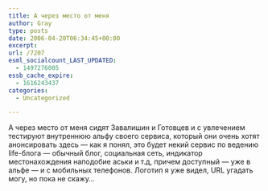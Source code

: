 ```yaml
---
title: А через место от меня
author: Gray
type: posts
date: 2006-04-20T06:34:45+00:00
excerpt:
url: /7207
esml_socialcount_LAST_UPDATED:
  - 1497276005
essb_cache_expire:
  - 1616243437
categories:
  - Uncategorized

---
```








А через место от меня сидят Завалишин и Готовцев и с увлечением тестируют внутреннюю альфу своего сервиса, который они очень хотят анонсировать здесь &#8212; как я понял, это будет некий сервис по ведению life-блога &#8212; обычный блог, социальная сеть, индикатор местонахождения наподобие аськи и т.д, причем доступный &#8212; уже в альфе &#8212; и с мобильных телефонов. Логотип я уже видел, URL угадать могу, но пока не скажу&#8230;